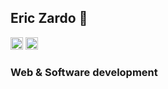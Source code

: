 ## Eric Zardo 👋

[<img src="https://www.svgrepo.com/show/498800/email.svg" alt="Contact" height="20" />](to:ericszardo@gmail.com)
[<img src="https://www.svgrepo.com/show/108614/linkedin.svg" alt="LinkedIn" height="20" />](https://www.linkedin.com/in/eric-zardo-a53630228/)

### Web & Software development

